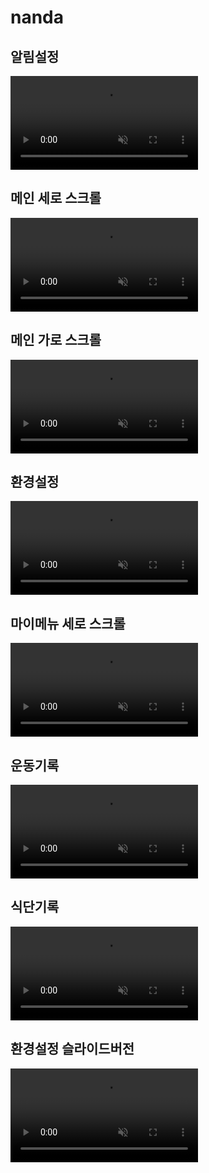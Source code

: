 # nanda
## 알림설정
<video loop autoplay muted src="https://user-images.githubusercontent.com/94097695/150935682-cf0d4c12-5ff4-4e2c-8001-b53a183badd5.mp4
" ></video>

## 메인 세로 스크롤
<video loop autoplay muted src="https://user-images.githubusercontent.com/94097695/151302891-2f88cb33-a061-44d1-b8ac-59d182dde94c.mp4"></video>

## 메인 가로 스크롤
<video loop autoplay muted  src="https://user-images.githubusercontent.com/94097695/150936598-0f70b196-f0c8-4140-a9aa-7842be7e0550.mp4"></video>

## 환경설정

<video  loop autoplay muted src="https://user-images.githubusercontent.com/94097695/151120237-757f3fd5-3b9b-438c-81c3-0559636974da.mp4"></video>

## 마이메뉴 세로 스크롤
<video autoplay muted loop src="https://user-images.githubusercontent.com/94097695/151120233-c12cead7-9753-4569-9dba-6d04beb9883c.mp4"></video>

## 운동기록
<video autoplay muted loop  src="https://user-images.githubusercontent.com/94097695/150943184-b3eb37e5-c074-4df8-a9f6-ad4fd49db2b2.mp4"></video>

## 식단기록
<video autoplay muted loop  src="https://user-images.githubusercontent.com/94097695/150942815-57671fa9-58b3-4519-8599-9d8e608e979d.mp4"></video>

## 환경설정 슬라이드버전
<video  loop autoplay muted src="https://user-images.githubusercontent.com/94097695/152293337-8ced0634-95cf-4f16-9e99-dd80c813e5d4.mp4"></video>

